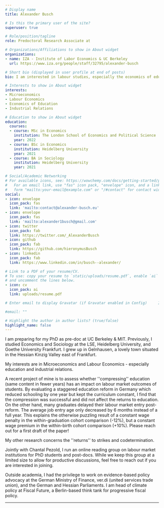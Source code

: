 ```yaml
---
# Display name
title: Alexander Busch

# Is this the primary user of the site?
superuser: true

# Role/position/tagline
role: Predoctoral Research Associate at

# Organizations/Affiliations to show in About widget
organizations:
- name: IZA - Institute of Labor Economics & UC Berkeley
  url: https://www.iza.org/people/staff/32795/alexander-busch

# Short bio (displayed in user profile at end of posts)
bio: I am interested in labour studies, especially the economics of education and industrial relations. 

# Interests to show in About widget
interests:
- Microeconomics
- Labour Economics
- Economics of Education
- Industrial Relations 

# Education to show in About widget
education:
  courses:
  - course: MSc in Economics
    institution: The London School of Economics and Political Science
    year: 2022
  - course: BSc in Economics
    institution: Heidelberg University
    year: 2021
  - course: BA in Sociology
    institution: Heidelberg University
    year: 2021

# Social/Academic Networking
# For available icons, see: https://wowchemy.com/docs/getting-started/page-builder/#icons
#   For an email link, use "fas" icon pack, "envelope" icon, and a link in the
#   form "mailto:your-email@example.com" or "/#contact" for contact widget.
social:
- icon: envelope
  icon_pack: fas
  link: 'mailto:contact@alexander-busch.eu'
- icon: envelope
  icon_pack: fas
  link: 'mailto:alexander1busch@gmail.com'
- icon: twitter
  icon_pack: fab
  link: https://twitter.com/_AlexanderBusch
- icon: github
  icon_pack: fab
  link: https://github.com/hieronymusBusch
- icon: linkedin
  icon_pack: fab
  link: https://www.linkedin.com/in/busch--alexander/

# Link to a PDF of your resume/CV.
# To use: copy your resume to `static/uploads/resume.pdf`, enable `ai` icons in `params.toml`,
# and uncomment the lines below.
- icon: cv
  icon_pack: ai
  link: uploads/resume.pdf

# Enter email to display Gravatar (if Gravatar enabled in Config)     In my free time I started playing the piano (again), enjoy music festivals, playing and watching football, reading, and supporting people in their efforts to democratise their work place. 

#email: ""

# Highlight the author in author lists? (true/false)
highlight_name: false
---
```


I am preparing for my PhD as pre-doc at UC Berkeley & MIT. Previously, I studied Economics and Sociology at the LSE, Heidelberg University, and Goethe University Frankfurt. I grew up in Gelnhausen, a lovely town situated in the Hessian Kinzig Valley east of Frankfurt. 

My interests are in Microeconomics and Labour Economics - especially education and industrial relations. 

A recent project of mine is to assess whether ''compressing'' education (same content in fewer years) has an impact on labour market outcomes of students. By evaluating a staggered education reform in Germany which reduced schooling by one year but kept the curriculum constant, I find that the compression was successful and did not affect the returns to education. On the other hand, many graduates delayed their labour market entry post-reform. The average job entry age only decreased by 6 months instead of a full year. This explains the otherwise puzzling result of a constant wage penalty in the within-graduation cohort comparison (-12%), but a constant wage premium in the within-birth cohort comparison (+10%). Please reach out for a first draft of the paper! 

My other research concerns the ''returns'' to strikes and codetermination. 

Jointly with Chantal Pezold, I run an online reading group on labour market institutions for PhD students and post-docs. While we keep this group at a limited size to allow for productive discussions, feel free to reach out if you are interested in joining. 

Outside academia, I had the privilege to work on evidence-based policy advocacy at the German Ministry of Finance, ver.di (united services trade union), and the German and Hessian Parliaments. I am head of climate policy at Fiscal Future, a Berlin-based think tank for progressive fiscal policy. 


---
